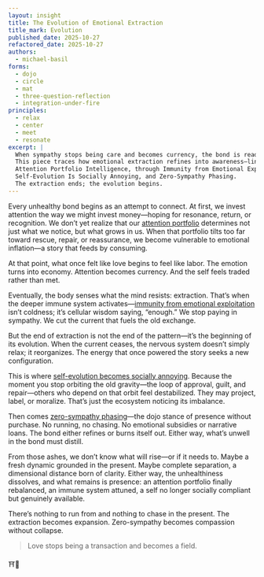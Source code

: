 ```yaml
---
layout: insight
title: The Evolution of Emotional Extraction
title_mark: Evolution
published_date: 2025-10-27
refactored_date: 2025-10-27
authors:
  - michael-basil
forms: 
  - dojo
  - circle
  - mat
  - three-question-reflection
  - integration-under-fire
principles:
  - relax
  - center
  - meet
  - resonate
excerpt: |
  When sympathy stops being care and becomes currency, the bond is ready to evolve.  
  This piece traces how emotional extraction refines into awareness—linking the arc from  
  Attention Portfolio Intelligence, through Immunity from Emotional Exploitation, 
  Self-Evolution Is Socially Annoying, and Zero-Sympathy Phasing.  
  The extraction ends; the evolution begins.
---
```


Every unhealthy bond begins as an attempt to connect. At first, we invest attention the way we might invest money—hoping for resonance, return, or recognition. We don’t yet realize that our [attention portfolio](../attention-portfolio-intelligence/) determines not just what we notice, but what grows in us. When that portfolio tilts too far toward rescue, repair, or reassurance, we become vulnerable to emotional inflation—a story that feeds by consuming.

At that point, what once felt like love begins to feel like labor. The emotion turns into economy. Attention becomes currency. And the self feels traded rather than met.

Eventually, the body senses what the mind resists: extraction. That’s when the deeper immune system activates—[immunity from emotional exploitation](../immunity-from-emotional-exploitation/) isn’t coldness; it’s cellular wisdom saying, “enough.” We stop paying in sympathy. We cut the current that fuels the old exchange.

But the end of extraction is not the end of the pattern—it’s the beginning of its evolution. When the current ceases, the nervous system doesn’t simply relax; it reorganizes. The energy that once powered the story seeks a new configuration.

This is where [self-evolution becomes socially annoying](../self-evolution-is-socially-annoying/). Because the moment you stop orbiting the old gravity—the loop of approval, guilt, and repair—others who depend on that orbit feel destabilized. They may project, label, or moralize. That’s just the ecosystem noticing its imbalance.

Then comes [zero-sympathy phasing](../zero-sympathy-phasing/)—the dojo stance of presence without purchase. No running, no chasing. No emotional subsidies or narrative loans. The bond either refines or burns itself out. Either way, what’s unwell in the bond must distill.

From those ashes, we don’t know what will rise—or if it needs to. Maybe a fresh dynamic grounded in the present. Maybe complete separation, a dimensional distance born of clarity. Either way, the unhealthiness dissolves, and what remains is presence: an attention portfolio finally rebalanced, an immune system attuned, a self no longer socially compliant but genuinely available.

There’s nothing to run from and nothing to chase in the present. The extraction becomes expansion. Zero-sympathy becomes compassion without collapse. 

> Love stops being a transaction and becomes a field.

⛩️🌿
